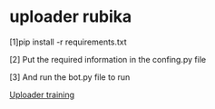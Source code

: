 # uploader rubika
<p>[1]pip install -r requirements.txt</p>
 <p>[2] Put the required information in the confing.py file</p>
 <p>[3] And run the bot.py file to run</p>
 
 [Uploader training](https://www.aparat.com/v/bQd4K)



